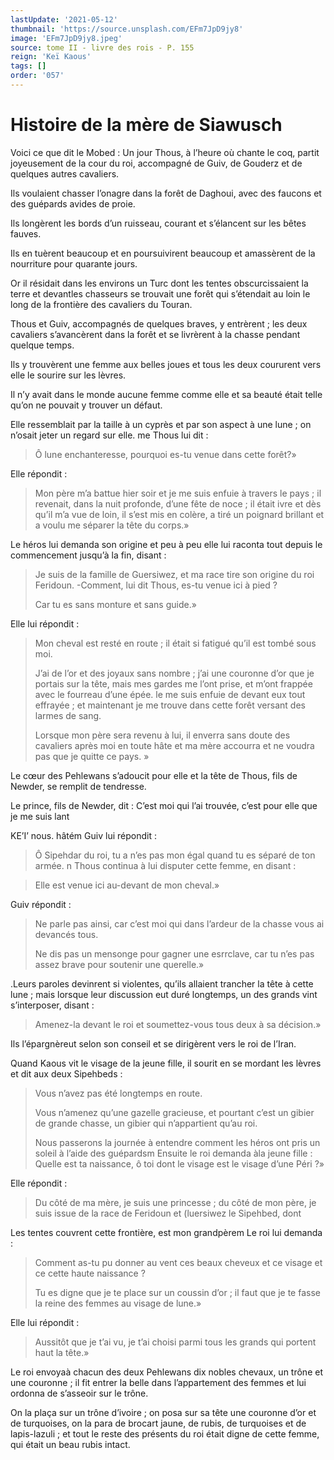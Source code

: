 ```yaml
---
lastUpdate: '2021-05-12'
thumbnail: 'https://source.unsplash.com/EFm7JpD9jy8'
image: 'EFm7JpD9jy8.jpeg'
source: tome II - livre des rois - P. 155
reign: 'Keï Kaous'
tags: []
order: '057'
---
```


# Histoire de la mère de Siawusch

Voici ce que dit le Mobed : Un jour Thous, à l’heure où chante le coq, partit joyeusement de la cour du roi, accompagné de Guiv, de Gouderz et de quelques autres cavaliers.

Ils voulaient chasser l’onagre dans la forêt de Daghoui, avec des faucons et des guépards avides de proie.

Ils longèrent les bords d’un ruisseau, courant et s’élancent sur les bêtes fauves.

Ils en tuèrent beaucoup et en poursuivirent beaucoup et amassèrent de la nourriture pour quarante jours.

Or il résidait dans les environs un Turc dont les tentes obscurcissaient la terre et devantles chasseurs se trouvait une forêt qui s’étendait au loin le long de la frontière des cavaliers du Touran.

Thous et Guiv, accompagnés de quelques braves, y entrèrent ; les deux cavaliers s’avancèrent dans la forêt et se livrèrent à la chasse pendant quelque temps.

Ils y trouvèrent une femme aux belles joues et tous les deux coururent vers elle le sourire sur les lèvres.

Il n’y avait dans le monde aucune femme comme elle et sa beauté était telle qu’on ne pouvait y trouver un défaut.

Elle ressemblait par la taille à un cyprès et par son aspect à une lune ; on n’osait jeter un regard sur elle. me
Thous lui dit :

> Ô lune enchanteresse, pourquoi es-tu venue dans cette forêt?»

Elle répondit :

> Mon père m’a battue hier soir et je me suis enfuie à travers le pays ; il revenait, dans la nuit profonde, d’une fête de noce ; il était ivre et dès qu’il m’a vue de loin, il s’est mis en colère, a tiré un poignard brillant et a voulu me séparer la tête du corps.»

Le héros lui demanda son origine et peu à peu elle lui raconta tout depuis le commencement jusqu’à la fin, disant :

> Je suis de la famille de Guersiwez, et ma race tire son origine du roi Feridoun. -Comment, lui dit Thous, es-tu venue ici à pied ?
>
> Car tu es sans monture et sans guide.»

Elle lui répondit :

> Mon cheval est resté en route ; il était si fatigué qu’il est tombé sous moi.
>
> J’ai de l’or et des joyaux sans nombre ; j’ai une couronne d’or que je portais sur la tête, mais mes gardes me l’ont prise, et m’ont frappée avec le fourreau d’une épée. le me suis enfuie de devant eux tout effrayée ; et maintenant je me trouve dans cette forêt versant des larmes de sang.
>
> Lorsque mon père sera revenu à lui, il enverra sans doute des cavaliers après moi en toute hâte et ma mère accourra et ne voudra pas que je quitte ce pays. »

Le cœur des Pehlewans s’adoucit pour elle et la tête de Thous, fils de Newder, se remplit de tendresse.

Le prince, fils de Newder, dit : C’est moi qui l’ai trouvée, c’est pour elle que je me suis lant

KE’I’ nous. hâtém Guiv lui répondit :

> Ô Sipehdar du roi, tu a n’es pas mon égal quand tu es séparé de ton armée. n Thous continua à lui disputer cette femme, en disant :

> Elle est venue ici au-devant de mon cheval.»

Guiv répondit :

> Ne parle pas ainsi, car c’est moi qui dans l’ardeur de la chasse vous ai devancés tous.
>
> Ne dis pas un mensonge pour gagner une esrrclave, car tu n’es pas assez brave pour soutenir une querelle.»

.Leurs paroles devinrent si violentes, qu’ils allaient trancher la tête à cette lune ; mais lorsque leur discussion eut duré longtemps, un des grands vint s’interposer, disant :

> Amenez-la devant le roi et soumettez-vous tous deux à sa décision.»

Ils l’épargnèreut selon son conseil et se dirigèrent vers le roi de l’Iran.

Quand Kaous vit le visage de la jeune fille, il sourit en se mordant les lèvres et dit aux deux Sipehbeds :

> Vous n’avez pas été longtemps en route.
>
> Vous n’amenez qu’une gazelle gracieuse, et pourtant c’est un gibier de grande chasse, un gibier qui n’appartient qu’au roi.
>
> Nous passerons la journée à entendre comment les héros ont pris un soleil à l’aide des guépardsm Ensuite le roi demanda àla jeune fille : Quelle est ta naissance, ô toi dont le visage est le visage d’une Péri ?»

Elle répondit :

> Du côté de ma mère, je suis une princesse ; du côté de mon père, je suis issue de la race de Feridoun et (luersiwez le Sipehbed, dont

Les tentes couvrent cette frontière, est mon grandpèrem Le roi lui demanda :

> Comment as-tu pu donner au vent ces beaux cheveux et ce visage et ce cette haute naissance ?
>
> Tu es digne que je te place sur un coussin d’or ; il faut que je te fasse la reine des femmes au visage de lune.»

Elle lui répondit :

> Aussitôt que je t’ai vu, je t’ai choisi parmi tous les grands qui portent haut la tête.»

Le roi envoyaà chacun des deux Pehlewans dix nobles chevaux, un trône et une couronne ; il fit entrer la belle dans l’appartement des femmes et lui ordonna de s’asseoir sur le trône.

On la plaça sur un trône d’ivoire ; on posa sur sa tête une couronne d’or et de turquoises, on la para de brocart jaune, de rubis, de turquoises et de lapis-lazuli ; et tout le reste des présents du roi était digne de cette femme, qui était un beau rubis intact.
